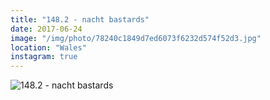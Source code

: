 ```yaml
---
title: "148.2 - nacht bastards"
date: 2017-06-24
image: "/img/photo/78240c1849d7ed6073f6232d574f52d3.jpg"
location: "Wales"
instagram: true
---
```


![148.2 - nacht bastards](/img/photo/78240c1849d7ed6073f6232d574f52d3.jpg)
